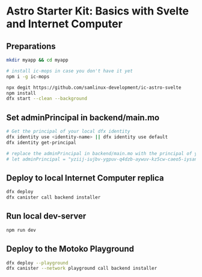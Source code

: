 # Astro Starter Kit: Basics with Svelte and Internet Computer

## Preparations
```sh
mkdir myapp && cd myapp

# install ic-mops in case you don't have it yet
npm i -g ic-mops

npx degit https://github.com/samlinux-development/ic-astro-svelte
npm install
dfx start --clean --background
```


## Set adminPrincipal in backend/main.mo

```sh
# Get the principal of your local dfx identity
dfx identity use <identity-name> || dfx identity use default
dfx identity get-principal

# replace the adminPrincipal in backend/main.mo with the principal of your local dfx identity
# let adminPrincipal = "yziij-iujbv-ygpuv-q4dzb-aywuv-kz5cw-caeo5-iysan-shdls-nqy5g-aae";
```

## Deploy to local Internet Computer replica

```sh
dfx deploy 
dfx canister call backend installer
```

## Run local dev-server
```sh
npm run dev
```

## Deploy to the Motoko Playground

```sh 
dfx deploy --playground
dfx canister --network playground call backend installer
```



